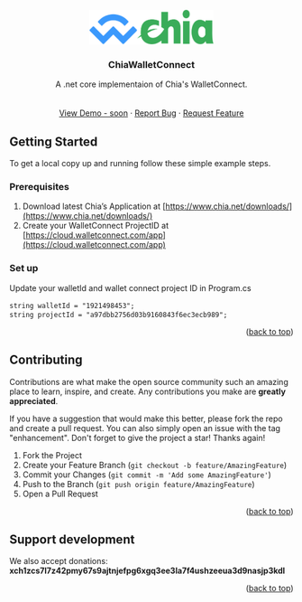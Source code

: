 <!-- PROJECT LOGO -->
<br />
<div align="center">
  <a href="https://github.com/Blackcode/ChiaWalletConnect.dotnet">
    <img src="images/Logo.png" alt="Logo" width="220" height="61">
  </a>

<h3 align="center">ChiaWalletConnect</h3>

  <p align="center">
    A .net core implementaion of Chia's WalletConnect.
    <br />
    <!-- <a href="https://github.com/Blackcode/ChiaWalletConnect.dotnet"><strong>Explore the docs »</strong></a> -->
    <br />
    <br />
    <a href="https://github.com/Blackcode/ChiaWalletConnect.dotnet">View Demo - soon</a>
    ·
    <a href="https://github.com/Blackcode/ChiaWalletConnect.dotnet/issues">Report Bug</a>
    ·
    <a href="https://github.com/Blackcode/ChiaWalletConnect.dotnet/issues">Request Feature</a>
  </p>
</div>

<!-- GETTING STARTED -->
## Getting Started

To get a local copy up and running follow these simple example steps.

### Prerequisites

1. Download latest Chia’s Application at [https://www.chia.net/downloads/](https://www.chia.net/downloads/)
2. Create your WalletConnect ProjectID at [https://cloud.walletconnect.com/app](https://cloud.walletconnect.com/app)

### Set up

Update your walletId and wallet connect project ID in Program.cs

   ```
   string walletId = "1921498453";   
   string projectId = "a97dbb2756d03b9160843f6ec3ecb989";
   ```

<p align="right">(<a href="#readme-top">back to top</a>)</p>

<!-- CONTRIBUTING -->
## Contributing

Contributions are what make the open source community such an amazing place to learn, inspire, and create. Any contributions you make are **greatly appreciated**.

If you have a suggestion that would make this better, please fork the repo and create a pull request. You can also simply open an issue with the tag "enhancement".
Don't forget to give the project a star! Thanks again!

1. Fork the Project
2. Create your Feature Branch (`git checkout -b feature/AmazingFeature`)
3. Commit your Changes (`git commit -m 'Add some AmazingFeature'`)
4. Push to the Branch (`git push origin feature/AmazingFeature`)
5. Open a Pull Request

<p align="right">(<a href="#readme-top">back to top</a>)</p>

<!-- SUPPORT -->
## Support development

We also accept donations: **xch1zcs7l7z42pmy67s9ajtnjefpg6xgq3ee3la7f4ushzeeua3d9nasjp3kdl**

<p align="right">(<a href="#readme-top">back to top</a>)</p>

<!-- MARKDOWN LINKS & IMAGES -->
<!-- https://www.markdownguide.org/basic-syntax/#reference-style-links -->
[contributors-shield]: https://img.shields.io/github/contributors/github_username/repo_name.svg?style=for-the-badge
[contributors-url]: https://github.com/github_username/repo_name/graphs/contributors
[forks-shield]: https://img.shields.io/github/forks/github_username/repo_name.svg?style=for-the-badge
[forks-url]: https://github.com/github_username/repo_name/network/members
[stars-shield]: https://img.shields.io/github/stars/github_username/repo_name.svg?style=for-the-badge
[stars-url]: https://github.com/github_username/repo_name/stargazers
[issues-shield]: https://img.shields.io/github/issues/github_username/repo_name.svg?style=for-the-badge
[issues-url]: https://github.com/github_username/repo_name/issues
[license-shield]: https://img.shields.io/github/license/github_username/repo_name.svg?style=for-the-badge
[license-url]: https://github.com/github_username/repo_name/blob/master/LICENSE.txt
[linkedin-shield]: https://img.shields.io/badge/-LinkedIn-black.svg?style=for-the-badge&logo=linkedin&colorB=555
[linkedin-url]: https://linkedin.com/in/linkedin_username
[product-screenshot]: images/screenshot.png
[Next.js]: https://img.shields.io/badge/next.js-000000?style=for-the-badge&logo=nextdotjs&logoColor=white
[Next-url]: https://nextjs.org/
[React.js]: https://img.shields.io/badge/React-20232A?style=for-the-badge&logo=react&logoColor=61DAFB
[React-url]: https://reactjs.org/
[Vue.js]: https://img.shields.io/badge/Vue.js-35495E?style=for-the-badge&logo=vuedotjs&logoColor=4FC08D
[Vue-url]: https://vuejs.org/
[Angular.io]: https://img.shields.io/badge/Angular-DD0031?style=for-the-badge&logo=angular&logoColor=white
[Angular-url]: https://angular.io/
[Svelte.dev]: https://img.shields.io/badge/Svelte-4A4A55?style=for-the-badge&logo=svelte&logoColor=FF3E00
[Svelte-url]: https://svelte.dev/
[Laravel.com]: https://img.shields.io/badge/Laravel-FF2D20?style=for-the-badge&logo=laravel&logoColor=white
[Laravel-url]: https://laravel.com
[Bootstrap.com]: https://img.shields.io/badge/Bootstrap-563D7C?style=for-the-badge&logo=bootstrap&logoColor=white
[Bootstrap-url]: https://getbootstrap.com
[JQuery.com]: https://img.shields.io/badge/jQuery-0769AD?style=for-the-badge&logo=jquery&logoColor=white
[JQuery-url]: https://jquery.com 
